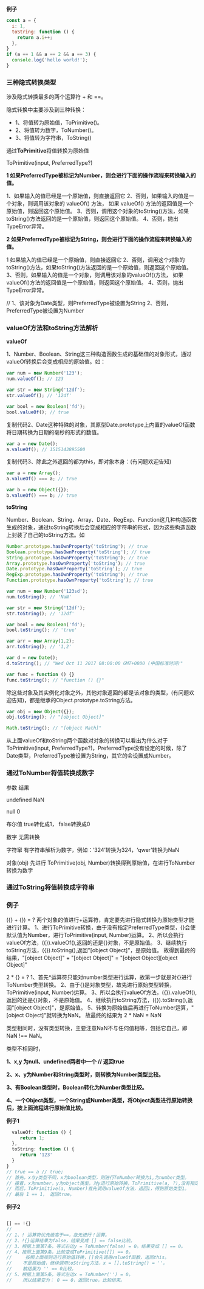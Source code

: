 

**例子**

````js
const a = {
  i: 1,
  toString: function () {
    return a.i++;
  },
}
if (a == 1 && a == 2 && a == 3) {
  console.log('hello world!');
}

````

### 三种隐式转换类型

涉及隐式转换最多的两个运算符 + 和 ==。

隐式转换中主要涉及到三种转换：

* 1、将值转为原始值，ToPrimitive()。
* 2、将值转为数字，ToNumber()。
* 3、将值转为字符串，ToString()

通过**ToPrimitive**将值转换为原始值

ToPrimitive(input, PreferredType?)

**1 如果PreferredType被标记为Number，则会进行下面的操作流程来转换输入的值。**

1、如果输入的值已经是一个原始值，则直接返回它
2、否则，如果输入的值是一个对象，则调用该对象的 valueOf() 方法，
   如果 valueOf() 方法的返回值是一个原始值，则返回这个原始值。
3、否则，调用这个对象的toString()方法，如果toString()方法返回的是一个原始值，则返回这个原始值。
4、否则，抛出TypeError异常。


**2 如果PreferredType被标记为String，则会进行下面的操作流程来转换输入的值。**

1 如果输入的值已经是一个原始值，则直接返回它
2、否则，调用这个对象的toString()方法，如果toString()方法返回的是一个原始值，则返回这个原始值。
3、否则，如果输入的值是一个对象，则调用该对象的valueOf()方法，
   如果valueOf()方法的返回值是一个原始值，则返回这个原始值。
4、否则，抛出TypeError异常。


//
1、该对象为Date类型，则PreferredType被设置为String
2、否则，PreferredType被设置为Number

### valueOf方法和toString方法解析

**valueOf**

1、Number、Boolean、String这三种构造函数生成的基础值的对象形式，通过valueOf转换后会变成相应的原始值。如：
````js
var num = new Number('123');
num.valueOf(); // 123

var str = new String('12df');
str.valueOf(); // '12df'

var bool = new Boolean('fd');
bool.valueOf(); // true
````

复制代码2、Date这种特殊的对象，其原型Date.prototype上内置的valueOf函数将日期转换为日期的毫秒的形式的数值。
````js
var a = new Date();
a.valueOf(); // 1515143895500
````

复制代码3、除此之外返回的都为this，即对象本身：(有问题欢迎告知)

````js
var a = new Array();
a.valueOf() === a; // true

var b = new Object({});
b.valueOf() === b; // true
````

**toString**

Number、Boolean、String、Array、Date、RegExp、Function这几种构造函数生成的对象，通过toString转换后会变成相应的字符串的形式，因为这些构造函数上封装了自己的toString方法。如

````js
Number.prototype.hasOwnProperty('toString'); // true
Boolean.prototype.hasOwnProperty('toString'); // true
String.prototype.hasOwnProperty('toString'); // true
Array.prototype.hasOwnProperty('toString'); // true
Date.prototype.hasOwnProperty('toString'); // true
RegExp.prototype.hasOwnProperty('toString'); // true
Function.prototype.hasOwnProperty('toString'); // true

var num = new Number('123sd');
num.toString(); // 'NaN'

var str = new String('12df');
str.toString(); // '12df'

var bool = new Boolean('fd');
bool.toString(); // 'true'

var arr = new Array(1,2);
arr.toString(); // '1,2'

var d = new Date();
d.toString(); // "Wed Oct 11 2017 08:00:00 GMT+0800 (中国标准时间)"

var func = function () {}
func.toString(); // "function () {}"

````
除这些对象及其实例化对象之外，其他对象返回的都是该对象的类型，(有问题欢迎告知)，都是继承的Object.prototype.toString方法。

````js
var obj = new Object({});
obj.toString(); // "[object Object]"

Math.toString(); // "[object Math]"
````

从上面valueOf和toString两个函数对对象的转换可以看出为什么对于ToPrimitive(input, PreferredType?)，PreferredType没有设定的时候，除了Date类型，PreferredType被设置为String，其它的会设置成Number。

### 通过ToNumber将值转换成数字

参数               结果

undefined         NaN

null              0

布尔值             true转化成1， false转换成0

数字              无需转换

字符窜            有字符串解析为数字，例如：‘324’转换为324，‘qwer’转换为NaN

对象(obj)         先进行 ToPrimitive(obj, Number)转换得到原始值，在进行ToNumber转换为数字


### 通过ToString将值转换成字符串


### 例子

({} + {}) = ?
两个对象的值进行+运算符，肯定要先进行隐式转换为原始类型才能进行计算。
1、进行ToPrimitive转换，由于没有指定PreferredType类型，{}会使默认值为Number，进行ToPrimitive(input, Number)运算。
2、所以会执行valueOf方法，({}).valueOf(),返回的还是{}对象，不是原始值。
3、继续执行toString方法，({}).toString(),返回"[object Object]"，是原始值。
故得到最终的结果，"[object Object]" + "[object Object]" = "[object Object][object Object]"


2 * {} = ?
1、首先*运算符只能对number类型进行运算，故第一步就是对{}进行ToNumber类型转换。
2、由于{}是对象类型，故先进行原始类型转换，ToPrimitive(input, Number)运算。
3、所以会执行valueOf方法，({}).valueOf(),返回的还是{}对象，不是原始值。
4、继续执行toString方法，({}).toString(),返回"[object Object]"，是原始值。
5、转换为原始值后再进行ToNumber运算，"[object Object]"就转换为NaN。
故最终的结果为 2 * NaN = NaN


类型相同时，没有类型转换，主要注意NaN不与任何值相等，包括它自己，即NaN !== NaN。

类型不相同时，

**1、x,y 为null、undefined两者中一个   // 返回true**

**2、x、y为Number和String类型时，则转换为Number类型比较。**

**3、有Boolean类型时，Boolean转化为Number类型比较。**

**4、一个Object类型，一个String或Number类型，将Object类型进行原始转换后，按上面流程进行原始值比较。**


**例子1**
````js
  valueOf: function () {
     return 1;
  },
  toString: function () {
     return '123'
  }
}
// true == a // true;
// 首先，x与y类型不同，x为boolean类型，则进行ToNumber转换为1,为number类型。
// 接着，x为number，y为object类型，对y进行原始转换，ToPrimitive(a, ?),没有指定转换类型，默认number类型。
// 而后，ToPrimitive(a, Number)首先调用valueOf方法，返回1，得到原始类型1。
// 最后 1 == 1， 返回true。

````
**例子2**

````js

[] == !{}
// 
// 1、! 运算符优先级高于==，故先进行！运算。
// 2、!{}运算结果为false，结果变成 [] == false比较。
// 3、根据上面第7条，等式右边y = ToNumber(false) = 0。结果变成 [] == 0。
// 4、按照上面第9条，比较变成ToPrimitive([]) == 0。
//     按照上面规则进行原始值转换，[]会先调用valueOf函数，返回this。
//    不是原始值，继续调用toString方法，x = [].toString() = ''。
//    故结果为 '' == 0比较。
// 5、根据上面第5条，等式左边x = ToNumber('') = 0。
//    所以结果变为： 0 == 0，返回true，比较结束。

````